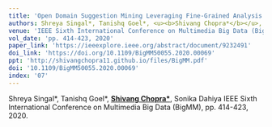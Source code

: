 ```yaml
---
title: 'Open Domain Suggestion Mining Leveraging Fine-Grained Analysis'
authors: Shreya Singal*, Tanishq Goel*, <u><b>Shivang Chopra*</b></u>, Sonika Dahiya
venue: 'IEEE Sixth International Conference on Multimedia Big Data (BigMM)'
vol_date: 'pp. 414-423, 2020'
paper_link: 'https://ieeexplore.ieee.org/abstract/document/9232491'
doi_link: 'https://doi.org/10.1109/BigMM50055.2020.00069'
ppt: 'http://shivangchopra11.github.io/files/BigMM.pdf'
doi: '10.1109/BigMM50055.2020.00069'
index: '07'
---
```

Shreya Singal*, Tanishq Goel*, <u><b>Shivang Chopra*</b></u>, Sonika Dahiya
IEEE Sixth International Conference on Multimedia Big Data (BigMM), pp. 414-423, 2020.
